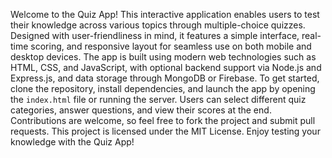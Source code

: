 

Welcome to the Quiz App! This interactive application enables users to test their knowledge across various topics through multiple-choice quizzes. Designed with user-friendliness in mind, it features a simple interface, real-time scoring, and responsive layout for seamless use on both mobile and desktop devices. The app is built using modern web technologies such as HTML, CSS, and JavaScript, with optional backend support via Node.js and Express.js, and data storage through MongoDB or Firebase. To get started, clone the repository, install dependencies, and launch the app by opening the `index.html` file or running the server. Users can select different quiz categories, answer questions, and view their scores at the end. Contributions are welcome, so feel free to fork the project and submit pull requests. This project is licensed under the MIT License. Enjoy testing your knowledge with the Quiz App!
